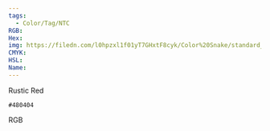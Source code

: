 ```yaml
---
tags:
  - Color/Tag/NTC
RGB:
Hex:
img: https://filedn.com/l0hpzxl1f01yT7GHxtF8cyk/Color%20Snake/standard_csv_to_svg//480404.svg
CMYK:
HSL:
Name:
---
```

Rustic Red
```palette
#480404
```
RGB
